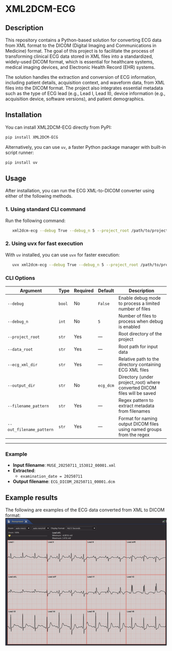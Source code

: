 # XML2DCM-ECG

## Description

This repository contains a Python-based solution for converting ECG data from XML format to the DICOM (Digital Imaging
and Communications in Medicine) format. The goal of this project is to facilitate the process of transforming clinical
ECG data stored in XML files into a standardized, widely-used DICOM format, which is essential for healthcare systems,
medical imaging devices, and Electronic Health Record (EHR) systems.

The solution handles the extraction and conversion of ECG information, including patient details, acquisition context,
and waveform data, from XML files into the DICOM format. The project also integrates essential metadata such as the type
of ECG lead (e.g., Lead I, Lead II), device information (e.g., acquisition device, software versions), and patient
demographics.

## Installation
You can install XML2DCM-ECG directly from PyPI:
```bash
pip install XML2DCM-ECG
```

Alternatively, you can use `uv`, a faster Python package manager with built-in script runner:
```bash
pip install uv
```

## Usage
After installation, you can run the ECG XML-to-DICOM converter using either of the following methods.

### 1. Using standard CLI command
Run the following command: 
```bash
   xml2dcm-ecg --debug True --debug_n 5 --project_root /path/to/project --data_root /path/to/data --ecg_xml_dir /path/to/xml_files --output_dir /path/to/save_dicom --filename_pattern "MUSE_(?P<examination_date>\d{8})_(?P<examination_time>\d{6})_(?P<seq>\d{5})" --out_filename_pattern "ECG_DICOM_{examination_date}_{seq}" 
```

### 2. Using uvx for fast execution
With `uv` installed, you can use `uvx` for faster execution:
```bash
   uvx xml2dcm-ecg --debug True --debug_n 5 --project_root /path/to/project --data_root /path/to/data --ecg_xml_dir /path/to/xml_files --output_dir /path/to/save_dicom --filename_pattern "MUSE_(?P<examination_date>\d{8})_(?P<examination_time>\d{6})_(?P<seq>\d{5})" --out_filename_pattern "ECG_DICOM_{examination_date}_{seq}"
```

### CLI Options

| Argument                  | Type    | Required | Default     | Description                                                              |
|--------------------------|---------|----------|-------------|--------------------------------------------------------------------------|
| `--debug`                | `bool`  | No       | `False`     | Enable debug mode to process a limited number of files                   |
| `--debug_n`              | `int`   | No       | `5`         | Number of files to process when debug is enabled                         |
| `--project_root`         | `str`   | Yes      | —           | Root directory of the project                                            |
| `--data_root`            | `str`   | Yes      | —           | Root path for input data                                                 |
| `--ecg_xml_dir`          | `str`   | Yes      | —           | Relative path to the directory containing ECG XML files                  |
| `--output_dir`           | `str`   | No       | `ecg_dcm`   | Directory (under project_root) where converted DICOM files will be saved | 
| `--filename_pattern`     | `str`   | Yes      | —           | Regex pattern to extract metadata from filenames                         |
| `--out_filename_pattern` | `str`   | Yes      | —           | Format for naming output DICOM files using named groups from the regex   |

---

### Example

- **Input filename**: `MUSE_20250711_153012_00001.xml`
- **Extracted**:
  - `examination_date = 20250711`
- **Output filename**: `ECG_DICOM_20250711_00001.dcm`

## Example results

The following are examples of the ECG data converted from XML to DICOM format:
![ecg_dicom.png](https://raw.githubusercontent.com/MedxEng/XML2DCM-ECG/f9f461195a593d801b28f187a15c75244010c858/assets/ecg_dicom.png)
   

